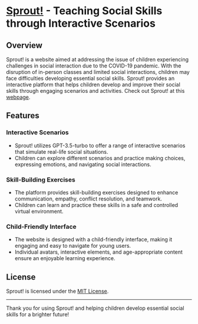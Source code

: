# [Sprout!](https://sprout-opal.vercel.app/) - Teaching Social Skills through Interactive Scenarios

## Overview

Sprout! is a website aimed at addressing the issue of children experiencing challenges in social interaction due to the COVID-19 pandemic. With the disruption of in-person classes and limited social interactions, children may face difficulties developing essential social skills. Sprout! provides an interactive platform that helps children develop and improve their social skills through engaging scenarios and activities. Check out Sprout! at this [webpage](https://sprout-opal.vercel.app/).

## Features

### Interactive Scenarios
- Sprout! utilizes GPT-3.5-turbo to offer a range of interactive scenarios that simulate real-life social situations.
- Children can explore different scenarios and practice making choices, expressing emotions, and navigating social interactions.

### Skill-Building Exercises
- The platform provides skill-building exercises designed to enhance communication, empathy, conflict resolution, and teamwork.
- Children can learn and practice these skills in a safe and controlled virtual environment.

### Child-Friendly Interface
- The website is designed with a child-friendly interface, making it engaging and easy to navigate for young users.
- Individual avatars, interactive elements, and age-appropriate content ensure an enjoyable learning experience.

## License

Sprout! is licensed under the [MIT License](LICENSE).

---

Thank you for using Sprout! and helping children develop essential social skills for a brighter future!